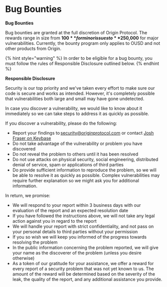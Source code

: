 # Bug Bounties

**Bug Bounties**

Bug bounties are granted at the full discretion of Origin Protocol. The rewards range in size from **$100** for minor issues to **$250,000** for major vulnerabilities. Currently, the bounty program only applies to OUSD and not other products from Origin.

{% hint style="warning" %}
In order to be eligible for a bug bounty, you must follow the rules of Responsible Disclosure outlined below.
{% endhint %}

**Responsible Disclosure**

Security is our top priority and we've taken every effort to make sure our code is secure and works as intended. However, it's completely possible that vulnerabilities both large and small may have gone undetected.

In case you discover a vulnerability, we would like to know about it immediately so we can take steps to address it as quickly as possible.

If you discover a vulnerability, please do the following:

* Report your findings to [security@originprotocol.com](mailto:security@originprotcol.com) or contact [Josh Fraser on Keybase](https://keybase.io/joshfraser)
* Do not take advantage of the vulnerability or problem you have discovered
* Do not reveal the problem to others until it has been resolved
* Do not use attacks on physical security, social engineering, distributed denial of service, spam or applications of third parties
* Do provide sufficient information to reproduce the problem, so we will be able to resolve it as quickly as possible. Complex vulnerabilities may require further explanation so we might ask you for additional information.

In return, we promise:

* We will respond to your report within 3 business days with our evaluation of the report and an expected resolution date
* If you have followed the instructions above, we will not take any legal action against you in regard to the report
* We will handle your report with strict confidentiality, and not pass on your personal details to third parties without your permission
* If you so wish we will keep you informed of the progress towards resolving the problem
* In the public information concerning the problem reported, we will give your name as the discoverer of the problem \(unless you desire otherwise\)
* As a token of our gratitude for your assistance, we offer a reward for every report of a security problem that was not yet known to us. The amount of the reward will be determined based on the severity of the leak, the quality of the report, and any additional assistance you provide.  

